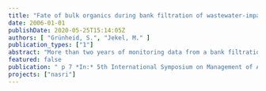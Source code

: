 ```yaml
---
title: "Fate of bulk organics during bank filtration of wastewater-impacted surface waters"
date: 2006-01-01
publishDate: 2020-05-25T15:14:05Z
authors: [ "Grünheid, S.", "Jekel, M." ]
publication_types: ["1"]
abstract: "More than two years of monitoring data from a bank filtration site in Berlin, Germany, and a long retention soil column system (30 m) were analyzed to study the influence of redox conditions on the degradation of bulk organics. Dissolved organic carbon (DOC), UV-absorption at 254 nm (UVA254) and liquid chromatography with online carbon detection (LC-OCD) was employed to receive qualitative and quantitative information about the fate of different fractions of DOC. It was found that the kinetics of DOC-degradation depend significantly on the dominant redox conditions during infiltration. A faster mineralization of biodegradable DOC was observed during oxic soil passage (~1 month). Anoxic infiltration led to a comparable residual DOC-concentration, but 3-6 months were required for complete removal of biodegradable DOC (BDOC). LC-OCD measurements revealed that the fraction of polysaccharides (PS) is removed very fast during infiltration in the field. Under strictly anoxic conditions the PS were more stable. The fractions of humic substances, building blocks and low molecular weight acids were degraded partially, independently from the redox potential, while the change in aromaticity of the residual DOC was influenced by the dominant redox conditions."
featured: false
publication: " p 7 *In:* 5th International Symposium on Management of Aquifer Recharge / IHP-VI, Series on Groundwater. Berlin. 11. – 16.06.2005"
projects: ["nasri"]
---
```


